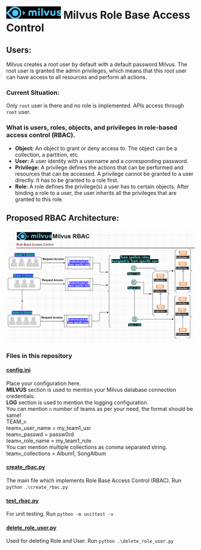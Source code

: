 # ![milvus_icon.png](images%2Fmilvus_icon.png) Milvus **R**ole **B**ase **A**ccess **C**ontrol
## Users: 
Milvus creates a root user by default with a default password Milvus. The root user is 
granted the admin privileges, which means that this root user can have access to all 
resources and perform all actions.
### Current Situation:
Only `root` user is there and no role is implemented. APIs access through `root` user.
### What is users, roles, objects, and privileges in role-based access control (RBAC).
* **Object:** An object to grant or deny access to. The object can be a collection, a partition, etc.
* **User:** A user identity with a username and a corresponding password.
* **Privilege:** A privilege defines the actions that can be performed and resources that can be accessed. A privilege cannot be granted to a user directly. It has to be granted to a role first.
* **Role:** A role defines the privilege(s) a user has to certain objects. After binding a role to a user, the user inherits all the privileges that are granted to this role.
## Proposed RBAC Architecture:
![rbac_architecture.png](images%2Frbac_architecture.png)
### Files in this repository
#### [config.ini](config%2Fconfig.ini)
Place your configuration here. <br>
**MILVUS** section is used to mention your Milvus database connection credentials.<br>
**LOG** section is used to mention the logging configuration.<br>
You can mention `n`  number of teams as per your need, the format should be same!<br>
TEAM_`n` <br>
team`n`_user_name = my_team1_usr <br>
team`n`_passwd = passw0rd <br>
team`n`_role_name = my_team1_role <br>
You can mention multiple collections as comma separated string. <br>
team`n`_collections = Album1, SongAlbum <br>

#### [create_rbac.py](create_rbac.py)
The main file which implements Role Base Access Control (RBAC). Run `python .\create_rbac.py`
#### [test_rbac.py](test_rbac.py) 
For unit testing. Run `python -m unittest -v`
#### [delete_role_user.py](delete_role_user.py)
Used for deleting Role and User. Run `python .\delete_role_user.py`